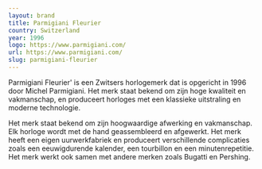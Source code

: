 ```yaml
---
layout: brand
title: Parmigiani Fleurier
country: Switzerland
year: 1996
logo: https://www.parmigiani.com/
url: https://www.parmigiani.com/
slug: parmigiani-fleurier
---
```



Parmigiani Fleurier' is een Zwitsers horlogemerk dat is opgericht in 1996 door Michel Parmigiani. Het merk staat bekend om zijn hoge kwaliteit en vakmanschap, en produceert horloges met een klassieke uitstraling en moderne technologie.

Het merk staat bekend om zijn hoogwaardige afwerking en vakmanschap. Elk horloge wordt met de hand geassembleerd en afgewerkt. Het merk heeft een eigen uurwerkfabriek en produceert verschillende complicaties zoals een eeuwigdurende kalender, een tourbillon en een minutenrepetitie. Het merk werkt ook samen met andere merken zoals Bugatti en Pershing.

